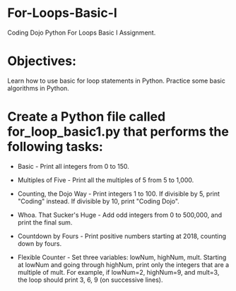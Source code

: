 # For-Loops-Basic-I
Coding Dojo Python For Loops Basic I Assignment.

# Objectives:
Learn how to use basic for loop statements in Python.
Practice some basic algorithms in Python.

# Create a Python file called for_loop_basic1.py that performs the following tasks:

* Basic - Print all integers from 0 to 150.

* Multiples of Five - Print all the multiples of 5 from 5 to 1,000.

* Counting, the Dojo Way - Print integers 1 to 100. If divisible by 5, print "Coding" instead. If divisible by 10, print "Coding Dojo".

* Whoa. That Sucker's Huge - Add odd integers from 0 to 500,000, and print the final sum.

* Countdown by Fours - Print positive numbers starting at 2018, counting down by fours.

* Flexible Counter - Set three variables: lowNum, highNum, mult. Starting at lowNum and going through highNum, print only the integers that are a multiple of mult. For example, if lowNum=2, highNum=9, and mult=3, the loop should print 3, 6, 9 (on successive lines).


